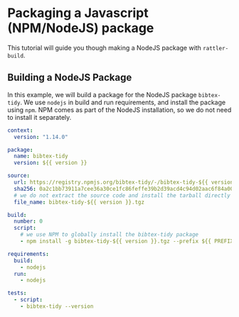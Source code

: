 # Packaging a Javascript (NPM/NodeJS) package

This tutorial will guide you though making a NodeJS package with `rattler-build`.

## Building a NodeJS Package

In this example, we will build a package for the NodeJS package `bibtex-tidy`.
We use `nodejs` in build and run requirements, and install the package using `npm`.
NPM comes as part of the NodeJS installation, so we do not need to install it separately.

```yaml title="recipe.yaml"
context:
  version: "1.14.0"

package:
  name: bibtex-tidy
  version: ${{ version }}

source:
  url: https://registry.npmjs.org/bibtex-tidy/-/bibtex-tidy-${{ version }}.tgz
  sha256: 0a2c1bb73911a7cee36a30ce1fc86feffe39b2d39acd4c94d02aac6f84a00285
  # we do not extract the source code and install the tarball directly as that works better
  file_name: bibtex-tidy-${{ version }}.tgz

build:
  number: 0
  script:
    # we use NPM to globally install the bibtex-tidy package
    - npm install -g bibtex-tidy-${{ version }}.tgz --prefix ${{ PREFIX }}

requirements:
  build:
    - nodejs
  run:
    - nodejs

tests:
  - script:
    - bibtex-tidy --version
```

